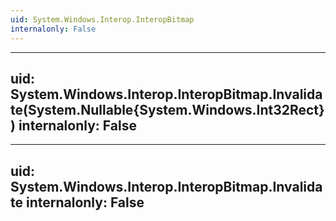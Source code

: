 ```yaml
---
uid: System.Windows.Interop.InteropBitmap
internalonly: False
---
```


---
uid: System.Windows.Interop.InteropBitmap.Invalidate(System.Nullable{System.Windows.Int32Rect})
internalonly: False
---

---
uid: System.Windows.Interop.InteropBitmap.Invalidate
internalonly: False
---
